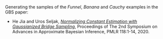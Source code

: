 Generating the samples of the *Funnel*, *Banana* and *Cauchy* examples
in the GBS paper:

* He Jia and Uros Seljak, *[Normalizing Constant Estimation with
Gaussianized Bridge Sampling](http://proceedings.mlr.press/v118/jia20a.html)*,
Proceedings of The 2nd Symposium on Advances in Approximate Bayesian Inference,
PMLR 118:1-14, 2020.
